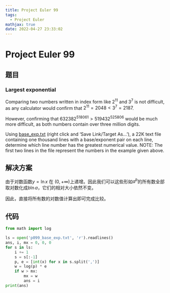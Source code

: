 ```yaml
---
title: Project Euler 99
tags:
  - Project Euler
mathjax: true
date: 2022-04-27 23:33:02
---
```


<escape><!-- more --></escape>

# Project Euler 99

## 题目

### Largest exponential

Comparing two numbers written in index form like $2^{11}$ and $3^7$ is not difficult, as any calculator would confirm that $2^{11} = 2048 < 3^7 = 2187$.

However, confirming that $632382^{518061} > 519432^{525806}$ would be much more difficult, as both numbers contain over three million digits.

Using [base_exp.txt](../resources/p099_base_exp.txt) (right click and ‘Save Link/Target As…’), a 22K text file containing one thousand lines with a base/exponent pair on each line, determine which line number has the greatest numerical value.
NOTE: The first two lines in the file represent the numbers in the example given above.

## 解决方案

由于对数函数$y=\ln x$ 在 $(0,+\infty)$上递增。因此我们可以这些形如$a^b$的所有数全部取对数化成$b\ln a$，它们的相对大小依然不变。

因此，直接将所有数的对数值计算出即可完成比较。

## 代码

```py
from math import log

ls = open('p099_base_exp.txt', 'r').readlines()
ans, i, mx = 0, 0, 0
for s in ls:
    i += 1
    s = s[:-1]
    p, e = [int(x) for x in s.split(',')]
    w = log(p) * e
    if w > mx:
        mx = w
        ans = i
print(ans)
```
